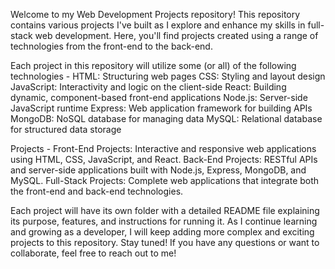 Welcome to my Web Development Projects repository! This repository contains various projects I've built as I explore and enhance my skills in full-stack web development. Here, you'll find projects created using a range of technologies from the front-end to the back-end.

Each project in this repository will utilize some (or all) of the following technologies -
HTML: Structuring web pages
CSS: Styling and layout design
JavaScript: Interactivity and logic on the client-side
React: Building dynamic, component-based front-end applications
Node.js: Server-side JavaScript runtime
Express: Web application framework for building APIs
MongoDB: NoSQL database for managing data
MySQL: Relational database for structured data storage

Projects - 
Front-End Projects: Interactive and responsive web applications using HTML, CSS, JavaScript, and React.
Back-End Projects: RESTful APIs and server-side applications built with Node.js, Express, MongoDB, and MySQL.
Full-Stack Projects: Complete web applications that integrate both the front-end and back-end technologies.

Each project will have its own folder with a detailed README file explaining its purpose, features, and instructions for running it.
As I continue learning and growing as a developer, I will keep adding more complex and exciting projects to this repository. Stay tuned!
If you have any questions or want to collaborate, feel free to reach out to me!
